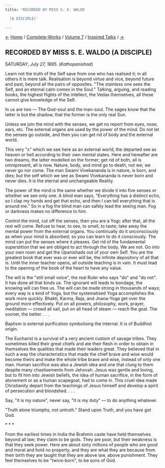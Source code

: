 ```yaml
---
title: 'RECORDED BY MISS S. E. WALDO

  (A DISCIPLE)'

---
```

<div>

[←](33_friday_july_26.htm) [Home](../../../index.htm) /
[Complete-Works](../../complete_works.htm) / [Volume
7](../volume_7_contents.htm) / [Inspired
Talks](inspired_talks_contents.htm) / [→](35_sunday_july_28.htm)

  

## RECORDED BY MISS S. E. WALDO (A DISCIPLE)

SATURDAY, *July 27, 1895*. (*Kathopanishad*)

Learn not the truth of the Self save from one who has realised it; in
all others it is mere talk. Realisation is beyond virtue and vice,
beyond future and past; beyond all the pairs of opposites. "The
stainless one sees the Self, and an eternal calm comes in the Soul."
Talking, arguing, and reading books, the highest flights of the
intellect, the Vedas themselves, all these cannot give knowledge of the
Self.

In us are two — The God-soul and the man-soul. The sages know that the
latter is but the shadow, that the former is the only real Sun.

Unless we join the mind with the senses, we get no report from eyes,
nose, ears, etc. The external organs are used by the power of the mind.
Do not let the senses go outside, and then you can get rid of body and
the external world.

This very "x" which we see here as an external world, the departed see
as heaven or hell according to their own mental states. Here and
hereafter are two dreams, the latter modelled on the former; get rid of
both, all is omnipresent, all is now. Nature, body, and mind go to
death, not we; we never go nor come. The man Swami Vivekananda is in
nature, is born, and dies; but the self which we see as Swami
Vivekananda is never born and never dies. It is the eternal and
unchangeable Reality.

The power of the mind is the same whether we divide it into five senses
or whether we see only one. A blind man says, "Everything has a distinct
echo, so I clap my hands and get that echo, and then I can tell
everything that is around me." So in a fog the blind man can safely lead
the seeing man. Fog or darkness makes no difference to him.

Control the mind, cut off the senses, then you are a Yogi; after that,
all the rest will come. Refuse to hear, to see, to smell, to taste; take
away the mental power from the external organs. You continually do it
unconsciously as when your mind is absorbed; so you can learn to do it
consciously. The mind can put the senses where it pleases. Get rid of
the fundamental superstition that we are obliged to act through the
body. We are not. Go into your own room and get the Upanishads out of
your own Self. You are the greatest book that ever was or ever will be,
the infinite depository of all that is. Until the inner teacher opens,
all outside teaching is in vain. It must lead to the opening of the book
of the heart to have any value.

The will is the "still small voice", the real Ruler who says "do" and
"do not". It has done all that binds us. The ignorant will leads to
bondage, the knowing will can free us. The will can be made strong in
thousands of ways; every way is a kind of Yoga, but the systematised
Yoga accomplishes the work more quickly. Bhakti, Karma, Raja, and
Jnana-Yoga get over the ground more effectively. Put on all powers,
philosophy, work, prayer, meditation — crowd all sail, put on all head
of steam — reach the goal. The sooner, the better. . . .

Baptism is external purification symbolising the internal. It is of
Buddhist origin.

The Eucharist is a survival of a very ancient custom of savage tribes.
They sometimes killed their great chiefs and ate their flesh in order to
obtain in themselves the qualities that made their leaders great. They
believed that in such a way the characteristics that made the chief
brave and wise would become theirs and make the whole tribe brave and
wise, instead of only one man. Human sacrifice was also a Jewish idea
and one that clung to them despite many chastisements from Jehovah.
Jesus was gentle and loving, but to fit him into Jewish beliefs, the
idea of human sacrifice, in the form of atonement or as a human
scapegoat, had to come in. This cruel idea made Christianity depart from
the teachings of Jesus himself and develop a spirit of persecution and
bloodshed. . . .

Say, "it is my nature", never say, "It is my duty" — to do anything
whatever.

"Truth alone triumphs, not untruth." Stand upon Truth, and you have got
God.

\*            \*            \*

From the earliest times in India the Brahmin caste have held themselves
beyond all law; they claim to be gods. They are poor, but their weakness
is that they seek power. Here are about sixty millions of people who are
good and moral and hold no property, and they are what they are because
from their birth they are taught that they are above law, above
punishment. They feel themselves to be "twice-born", to be sons of God.

</div>
